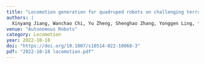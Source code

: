 ```yaml
---
title: "Locomotion generation for quadruped robots on challenging terrains via quadratic programming"
authors: |
  Xinyang Jiang, Wanchao Chi, Yu Zheng, Shenghao Zhang, Yonggen Ling, **Jiafeng Xu**, Zhengyou Zhang
venue: "Autonomous Robots"
category: Locomotion
year: 2022-10-18
doi: "https://doi.org/10.1007/s10514-022-10068-3"
pdf: "2022-10-18 locomotion.pdf"
---
```

